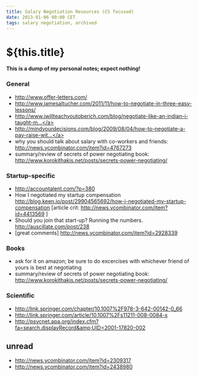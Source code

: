 ```yaml
---
title: Salary Negotiation Resources (CS focused)
date: 2013-01-06 00:00 CET
tags: salary negotiation, archived
---
```

# ${this.title}

**This is a dump of my personal notes; expect nothing!**

### General
- <a href="http://www.offer-letters.com/">http://www.offer-letters.com/</a>
- <a href="http://www.jamesaltucher.com/2011/11/how-to-negotiate-in-three-easy-lessons/">http://www.jamesaltucher.com/2011/11/how-to-negotiate-in-three-easy-lessons/</a>
- <a href="http://www.iwillteachyoutoberich.com/blog/negotiate-like-an-indian-i-taught-my-friend-how-to-negotiate-an-8000-salary-increase/">http://www.iwillteachyoutoberich.com/blog/negotiate-like-an-indian-i-taught-m...</a>
- <a href="http://mindyourdecisions.com/blog/2009/08/04/how-to-negotiate-a-pay-raise-with-game-theory/">http://mindyourdecisions.com/blog/2009/08/04/how-to-negotiate-a-pay-raise-wit...</a>
- why you should talk about salary with co-workers and friends: <a href="http://news.ycombinator.com/item?id=4767273">http://news.ycombinator.com/item?id=4767273</a>
- summary/review of secrets of power negotiating book: <a href="http://www.korokithakis.net/posts/secrets-power-negotiating/">http://www.korokithakis.net/posts/secrets-power-negotiating/</a>

### Startup-specific
- <a href="http://accountalent.com/?p=380">http://accountalent.com/?p=380</a>
- How I negotiated my startup compensation
<a href="http://blog.keen.io/post/29904565692/how-i-negotiated-my-startup-compensation">http://blog.keen.io/post/29904565692/how-i-negotiated-my-startup-compensation</a> [article crit: <http://news.ycombinator.com/item?id=4413569> ]
- Should you join that start-up? Running the numbers.
 <a href="http://auscillate.com/post/238">http://auscillate.com/post/238</a>
- [great comments] <a href="http://news.ycombinator.com/item?id=2928339">http://news.ycombinator.com/item?id=2928339</a>

### Books

- ask for it on amazon; be sure to do excercises with whichever friend of yours is best at negotiating
- summary/review of secrets of power negotiating book: <a href="http://www.korokithakis.net/posts/secrets-power-negotiating/">http://www.korokithakis.net/posts/secrets-power-negotiating/</a>

### Scientific
- <a href="http://link.springer.com/chapter/10.1007%2F978-3-642-00142-0_66">http://link.springer.com/chapter/10.1007%2F978-3-642-00142-0_66</a>
- <a href="http://link.springer.com/article/10.1007%2Fs11211-008-0084-x">http://link.springer.com/article/10.1007%2Fs11211-008-0084-x</a>
- <a href="http://psycnet.apa.org/index.cfm?fa=search.displayRecord&amp;UID=2001-17820-002">http://psycnet.apa.org/index.cfm?fa=search.displayRecord&amp;UID=2001-17820-002</a>

## unread
- <a href="http://news.ycombinator.com/item?id=2309317">http://news.ycombinator.com/item?id=2309317</a>
- <a href="http://news.ycombinator.com/item?id=2438980">http://news.ycombinator.com/item?id=2438980</a>
